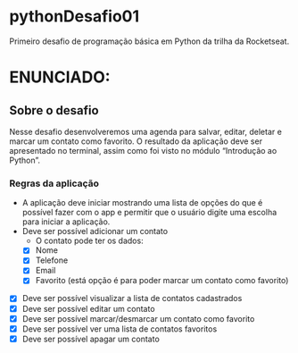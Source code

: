 # pythonDesafio01
 Primeiro desafio de programação básica em Python da trilha da Rocketseat.
 
# ENUNCIADO:

## Sobre o desafio

Nesse desafio desenvolveremos uma agenda para salvar, editar, deletar e marcar um contato como favorito. O resultado da aplicação deve ser apresentado no terminal, assim como foi visto no módulo “Introdução ao Python”.

### Regras da aplicação

- A aplicação deve iniciar mostrando uma lista de opções do que é possível fazer com o app e permitir que o usuário digite uma escolha para iniciar a aplicação.
- Deve ser possível adicionar um contato
    - O contato pode ter os dados:
    - [x] Nome
    - [x] Telefone
    - [x] Email
    - [x] Favorito (está opção é para poder marcar um contato como favorito)
- [x] Deve ser possível visualizar a lista de contatos cadastrados
- [x] Deve ser possível editar um contato
- [x] Deve ser possível marcar/desmarcar um contato como favorito
- [x] Deve ser possível ver uma lista de contatos favoritos
- [x] Deve ser possível apagar um contato
